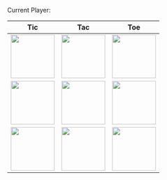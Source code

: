 Current Player:
<img src="http://127.0.0.1:8080/api/v1/test/get_current_player" height="12"/>

|Tic|Tac|Toe|
|-|-|-|
|<a href="http://127.0.0.1:8080/api/v1/test/update_field/0"><img src="http://127.0.0.1:8080/api/v1/test/get_field/0" width="100"/></a>|<a href="http://127.0.0.1:8080/api/v1/test/update_field/1"><img src="http://127.0.0.1:8080/api/v1/test/get_field/1" width="100"/></a>|<a href="http://127.0.0.1:8080/api/v1/test/update_field/2"><img src="http://127.0.0.1:8080/api/v1/test/get_field/2" width="100"/></a>|
|<a href="http://127.0.0.1:8080/api/v1/test/update_field/3"><img src="http://127.0.0.1:8080/api/v1/test/get_field/3" width="100"/></a>|<a href="http://127.0.0.1:8080/api/v1/test/update_field/4"><img src="http://127.0.0.1:8080/api/v1/test/get_field/4" width="100"/></a>|<a href="http://127.0.0.1:8080/api/v1/test/update_field/5"><img src="http://127.0.0.1:8080/api/v1/test/get_field/5" width="100"/></a>|
|<a href="http://127.0.0.1:8080/api/v1/test/update_field/6"><img src="http://127.0.0.1:8080/api/v1/test/get_field/6" width="100"/></a>|<a href="http://127.0.0.1:8080/api/v1/test/update_field/7"><img src="http://127.0.0.1:8080/api/v1/test/get_field/7" width="100"/></a>|<a href="http://127.0.0.1:8080/api/v1/test/update_field/8"><img src="http://127.0.0.1:8080/api/v1/test/get_field/8" width="100"/></a>|
